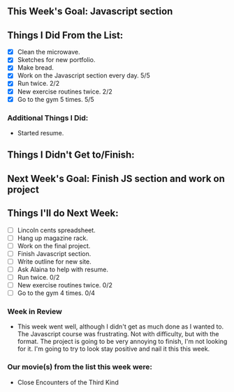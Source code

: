 ## This Week's Goal: Javascript section

## Things I Did From the List:

- [x] Clean the microwave.
- [x] Sketches for new portfolio.
- [x] Make bread.
- [x] Work on the Javascript section every day. 5/5 
- [x] Run twice. 2/2
- [x] New exercise routines twice. 2/2
- [x] Go to the gym 5 times. 5/5

### Additional Things I Did:

- Started resume.

## Things I Didn't Get to/Finish:

## Next Week's Goal: Finish JS section and work on project

## Things I'll do Next Week:

- [ ] Lincoln cents spreadsheet.
- [ ] Hang up magazine rack.
- [ ] Work on the final project.
- [ ] Finish Javascript section.
- [ ] Write outline for new site.
- [ ] Ask Alaina to help with resume.
- [ ] Run twice. 0/2
- [ ] New exercise routines twice. 0/2
- [ ] Go to the gym 4 times. 0/4

### Week in Review

- This week went well, although I didn't get as much done as I wanted to. The Javascript course was frustrating. Not with difficulty, but with the format. The project is going to be very annoying to finish, I'm not looking for it. I'm going to try to look stay positive and nail it this this week.

### Our movie(s) from the list this week were:

- Close Encounters of the Third Kind 